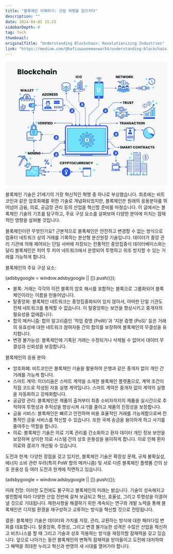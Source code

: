 ```yaml
---
title: "블록체인 이해하기: 산업 혁명을 일으키다"
description: ""
date: 2024-04-05 15:23
sidebarDepth: 0
tag: Tech
thumbnail: 
originalTitle: "Understanding Blockchain: Revolutionizing Industries"
link: "https://medium.com/@hafizwaseemanwar54/understanding-blockchain-revolutionizing-industries-017fe911e54a"
---
```



![이미지](./img/UnderstandingBlockchainRevolutionizingIndustries_0.png)

블록체인 기술은 21세기의 가장 혁신적인 혁명 중 하나로 부상했습니다. 최초에는 비트코인과 같은 암호화폐를 위한 기술로 개념화되었지만, 블록체인은 원래의 응용분야를 뛰어넘어 금융, 의료, 공급망 관리 등의 산업을 혁신할 준비를 마쳤습니다. 이 글에서는 블록체인 기술의 기초를 탐구하고, 주요 구성 요소를 살펴보며 다양한 분야에 미치는 잠재적인 영향을 살펴볼 것입니다.

블록체인이란 무엇인가요? 근본적으로 블록체인은 안전하고 변경할 수 없는 방식으로 컴퓨터 네트워크 상의 거래를 기록하는 분산형 분산원장 기술입니다. 데이터가 중앙 관리 기관에 의해 제어되는 단일 서버에 저장되는 전통적인 중앙집중식 데이터베이스와는 달리 블록체인은 피어 투 피어 네트워크에서 운영되어 투명하고 위조 방지할 수 있는 거래를 가능하게 합니다.

블록체인의 주요 구성 요소:

<!-- ui-log 수평형 -->
<ins class="adsbygoogle"
  style="display:block"
  data-ad-client="ca-pub-4877378276818686"
  data-ad-slot="9743150776"
  data-ad-format="auto"
  data-full-width-responsive="true"></ins>
<component is="script">
(adsbygoogle = window.adsbygoogle || []).push({});
</component>

- 블록: 거래는 각각의 이전 블록의 암호 해시를 포함하는 블록으로 그룹화되어 블록체인이라는 이름을 만들어냅니다.
- 탈중앙화: 블록체인 네트워크는 중앙집중화되어 있지 않아서, 어떠한 단일 기관도 전체 네트워크를 통제할 수 없습니다. 이 탈중앙화는 보안을 향상시키고 중개자의 필요성을 없애줍니다.
- 합의 메커니즘: 합의 알고리즘인 '작업 증명 (PoW)'과 '지분 증명 (PoS)' 등은 거래의 유효성에 대한 네트워크 참여자들 간의 합의를 보장하여 블록체인의 무결성을 유지합니다.
- 변경 불가능성: 블록체인에 기록된 거래는 수정되거나 삭제될 수 없어서 데이터 무결성과 신뢰성을 보장합니다.

블록체인의 응용 분야:

- 암호화폐: 비트코인은 블록체인 기술을 활용하여 은행과 같은 중개자 없이 개인 간 거래를 가능케 합니다.
- 스마트 계약: 이더리움은 스마트 계약을 소개한 블록체인 플랫폼으로, 계약 조건이 직접 코드로 작성된 자동 실행 계약입니다. 스마트 계약은 중개자 없이 계약의 실행을 자동화하고 강제화합니다.
- 공급망 관리: 블록체인은 제품의 출처부터 최종 소비자까지의 제품을 실시간으로 추적하여 투명성과 추적성을 향상시켜 사기를 줄이고 제품의 진정성을 보장합니다.
- 금융 서비스: 블록체인은 빠르고 안전하며 비용 효율적인 거래를 가능케함으로써 전통적인 금융 서비스를 혁신할 수 있습니다. 또한 국제 송금을 용이하게 하고 사기를 줄여주는 역할을 합니다.
- 의료: 블록체인 기술은 의료 기록 관리를 간소화하고 환자 데이터 개인 정보 보안을 보장하며 상이한 의료 시스템 간의 상호 운용성을 용이하게 합니다. 이로 인해 환자 의료와 결과가 개선될 수 있습니다.

도전과 한계: 다양한 장점을 갖고 있지만, 블록체인 기술은 확장성 문제, 규제 불확실성, 에너지 소비 관련 우려(특히 PoW 합의 메커니즘) 및 서로 다른 블록체인 플랫폼 간의 상호 운용성 등 여러 도전과 한계에 직면하고 있습니다.

<!-- ui-log 수평형 -->
<ins class="adsbygoogle"
  style="display:block"
  data-ad-client="ca-pub-4877378276818686"
  data-ad-slot="9743150776"
  data-ad-format="auto"
  data-full-width-responsive="true"></ins>
<component is="script">
(adsbygoogle = window.adsbygoogle || []).push({});
</component>

미래 전망: 이러한 도전에도 불구하고 블록체인의 미래는 밝습니다. 기술이 성숙해지고 발전함에 따라 다양한 산업 전반에 걸쳐 보급되고 혁신, 효율성, 그리고 투명성을 이끌어낼 것으로 기대됩니다. 제한사항을 해결하기 위한 계속되는 연구와 개발 노력을 통해 블록체인은 디지털 환경을 재구성하고 교류하는 방식을 혁신할 것으로 전망됩니다.

결론: 블록체인 기술은 데이터와 가치를 저장, 관리, 교환하는 방식에 대한 패러다임 변화를 대표합니다. 탈중앙화, 투명성, 그리고 변경 불가능한 성격은 수많은 산업을 혁신하고 비즈니스를 할 때 그리고 기술과 상호 작용하는 방식을 재정의할 잠재력을 갖고 있습니다. 앞으로 나아가는 동안 블록체인의 변혁적 잠재력을 받아들이고 도전에 대처하여 그 혜택을 최대한 누리고 혁신과 번영의 새 시대를 열어가야 합니다.